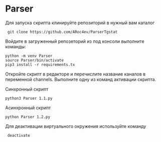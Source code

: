 # Parser

Для запуска скрипта клинируйте репозиторий в нужный вам каталог<br/>
     
     git clone https://github.com/ARoc4ev/ParserTgstat


Войдите в загруженный репозеторий из под консоли  выполните команды:
    
    
    python -m venv Parser
    source Parser/bin/activate
    pip3 install -r requirements.tx  
    
Откройте скрипт в редакторе и перечислите название каналов в переменной  channels. 
Выполните одну из команд активации скрипта.

Синхронный скрипт

    python3 Parser 1.1.py 

Асинхронный скрипт 

    python Parser 1.2.py
 


Для деактивации виртуального окружения используйте команду

     deactivate
 
 
 
